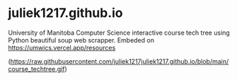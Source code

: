 # juliek1217.github.io
University of Manitoba Computer Science interactive course tech tree using Python beautiful soup web scrapper. Embeded on https://umwics.vercel.app/resources

(https://raw.githubusercontent.com/juliek1217juliek1217.github.io/blob/main/course_techtree.gif)
